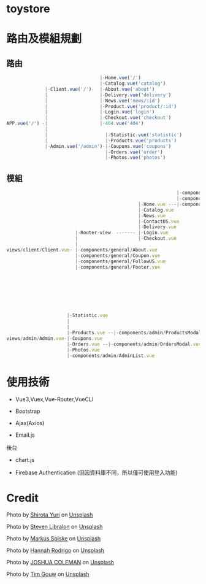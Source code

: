 # toystore

# 路由及模組規劃

## 路由

```js
                                  |-Home.vue('/')
                                  |-Catalog.vue('catalog')
              |-Client.vue('/')-  |-About.vue('about')
              |                   |-Delivery.vue('delivery')
              |                   |-News.vue('news/:id')
              |                   |-Product.vue('product/:id')
              |                   |-Login.vue('login')
              |                   |-Checkout.vue('checkout')
APP.vue('/') -|                   |-404.vue('404')
              |
              |                     |-Statistic.vue('statistic')
              |                     |-Products.vue('products')
              |-Admin.vue('/admin')-|-Coupons.vue('coupons')
                                    |-Orders.vue('order')
                                    |-Photos.vue('photos')
```

## 模組

```js
                                                              |-components/home/Banner.vue
                                                              |-components/home/Toys.vue
                                                |-Home.vue ---|-components/home/News.vue
                                                |-Catalog.vue
                                                |-News.vue
                                                |-ContactUS.vue
                                                |-Delivery.vue
                         |-Router-view  ------- |-Login.vue
                         |                      |-Checkout.vue
                         |
views/client/Client.vue- |-components/general/About.vue
                         |-components/general/Coupon.vue
                         |-components/general/FollowUS.vue
                         |-components/general/Footer.vue








                      |-Statistic.vue
                      |
                      |
                      |-Products.vue --|-components/admin/ProductsModal.vue
views/admin/Admin.vue-|-Coupons.vue
                      |-Orders.vue --|-components/admin/OrdersModal.vue
                      |-Photos.vue
                      |-components/admin/AdminList.vue
```

# 使用技術

- Vue3,Vuex,Vue-Router,VueCLI

- Bootstrap

- Ajax(Axios)

- Email.js

後台
- chart.js

- Firebase Authentication (但因資料庫不同，所以僅可使用登入功能)

# Credit

Photo by <a href="https://unsplash.com/@itshoobastank?utm_source=unsplash&utm_medium=referral&utm_content=creditCopyText">Shirota Yuri</a> on <a href="https://unsplash.com/s/photos/li-tzuni-toy?utm_source=unsplash&utm_medium=referral&utm_content=creditCopyText">Unsplash</a>

Photo by <a href="https://unsplash.com/@libs?utm_source=unsplash&utm_medium=referral&utm_content=creditCopyText">Steven Libralon</a> on <a href="https://unsplash.com/s/photos/kids-playing?utm_source=unsplash&utm_medium=referral&utm_content=creditCopyText">Unsplash</a>

Photo by <a href="https://unsplash.com/@markusspiske?utm_source=unsplash&utm_medium=referral&utm_content=creditCopyText">Markus Spiske</a> on <a href="https://unsplash.com/s/photos/kids-playing?utm_source=unsplash&utm_medium=referral&utm_content=creditCopyText">Unsplash</a>

Photo by <a href="https://unsplash.com/@hannahrodrigo?utm_source=unsplash&utm_medium=referral&utm_content=creditCopyText">Hannah Rodrigo</a> on <a href="https://unsplash.com/s/photos/kids-toy?utm_source=unsplash&utm_medium=referral&utm_content=creditCopyText">Unsplash</a>

Photo by <a href="https://unsplash.com/@joshstyle?utm_source=unsplash&utm_medium=referral&utm_content=creditCopyText">JOSHUA COLEMAN</a> on <a href="https://unsplash.com/s/photos/kids-plush-toy?utm_source=unsplash&utm_medium=referral&utm_content=creditCopyText">Unsplash</a>

Photo by <a href="https://unsplash.com/@punttim?utm_source=unsplash&utm_medium=referral&utm_content=creditCopyText">Tim Gouw</a> on <a href="https://unsplash.com/s/photos/kids-elk-toy?utm_source=unsplash&utm_medium=referral&utm_content=creditCopyText">Unsplash</a>

